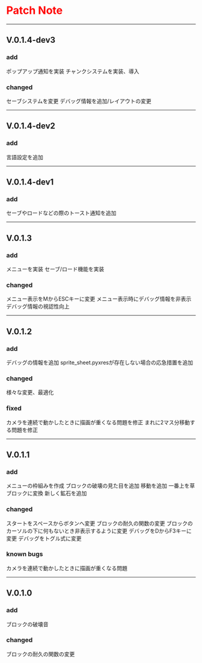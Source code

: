 
# <span style="color: red;">Patch Note</span>

---

## V.0.1.4-dev3

### add

ポップアップ通知を実装
チャンクシステムを実装、導入

### changed

セーブシステムを変更
デバッグ情報を追加/レイアウトの変更

---

## V.0.1.4-dev2

### add

言語設定を追加

---

## V.0.1.4-dev1

### add

セーブやロードなどの際のトースト通知を追加

---

## V.0.1.3

### add

メニューを実装
セーブ/ロード機能を実装

### changed

メニュー表示をMからESCキーに変更
メニュー表示時にデバッグ情報を非表示
デバッグ情報の視認性向上

---

## V.0.1.2

### add

デバッグの情報を追加
sprite_sheet.pyxresが存在しない場合の応急措置を追加

### changed

様々な変更、最適化

### fixed

カメラを連続で動かしたときに描画が重くなる問題を修正
まれに2マス分移動する問題を修正

---

## V.0.1.1

### add

メニューの枠組みを作成
ブロックの破壊の見た目を追加
移動を追加
一番上を草ブロックに変換
新しく鉱石を追加

### changed

スタートをスペースからボタンへ変更
ブロックの耐久の関数の変更
ブロックのカーソルの下に何もないとき非表示するように変更
デバッグをDからF3キーに変更
デバッグをトグル式に変更

### known bugs

カメラを連続で動かしたときに描画が重くなる問題

---

## V.0.1.0

### add

ブロックの破壊音

### changed

ブロックの耐久の関数の変更
